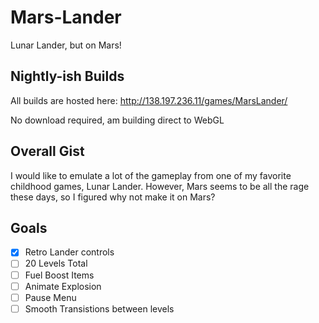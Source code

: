 # Mars-Lander
Lunar Lander, but on Mars!

## Nightly-ish Builds
All builds are hosted here: http://138.197.236.11/games/MarsLander/

No download required, am building direct to WebGL

## Overall Gist
I would like to emulate a lot of the gameplay from one of my favorite childhood games, Lunar Lander.
However, Mars seems to be all the rage these days, so I figured why not make it on Mars?

## Goals
- [x] Retro Lander controls
- [ ] 20 Levels Total
- [ ] Fuel Boost Items
- [ ] Animate Explosion
- [ ] Pause Menu
- [ ] Smooth Transistions between levels
